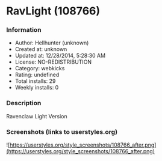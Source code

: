 # RavLight (108766)

### Information
- Author: Hellhunter (unknown)
- Created at: unknown
- Updated at: 12/28/2014, 5:28:30 AM
- License: NO-REDISTRIBUTION
- Category: webkicks
- Rating: undefined
- Total installs: 29
- Weekly installs: 0


### Description
Ravenclaw Light Version


### Screenshots (links to userstyles.org)
![https://userstyles.org/style_screenshots/108766_after.png](https://userstyles.org/style_screenshots/108766_after.png)


